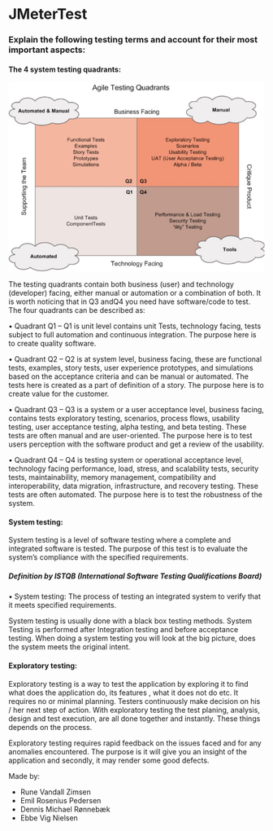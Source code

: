 # JMeterTest

### Explain the following testing terms and account for their most important aspects:

#### The 4 system testing quadrants:

 ![Agile 4 quadrant](https://github.com/tjaydk/JMeterTest/blob/master/4agileQuadrant.jpg) 
 
The testing quadrants contain both business (user) and technology (developer) facing, either manual or automation or a combination of both. It is worth noticing that in Q3 andQ4 you need have software/code to test.
The four quadrants can be described as:

  •	Quadrant Q1 – Q1 is unit level contains unit Tests, technology facing, tests subject to full automation and continuous integration. The purpose here is to create quality software.

  •	Quadrant Q2 – Q2 is at system level, business facing, these are functional tests, examples, story tests, user experience prototypes, and simulations based on the acceptance criteria and can be manual or automated. The tests here is created as a part of definition of a story. The purpose here is to create value for the customer.

  •	Quadrant Q3 – Q3 is a system or a user acceptance level, business facing, contains tests exploratory testing, scenarios, process flows, usability testing, user acceptance testing, alpha testing, and beta testing. These tests are often manual and are user-oriented. The purpose here is to test users perception with the software product and get a review of the usability.

  •	Quadrant Q4 – Q4 is testing system or operational acceptance level, technology facing performance, load, stress, and scalability tests, security tests, maintainability, memory management, compatibility and interoperability, data migration, infrastructure, and recovery testing. These tests are often automated. The purpose here is to test the robustness of the system.


#### System testing:
System testing is a level of software testing where a complete and integrated software is tested. The purpose of this test is to evaluate the system’s compliance with the specified requirements.

##### Definition by ISTQB	(International Software Testing Qualifications Board)
  •	System testing: The process of testing an integrated system to verify that it meets specified requirements.

System testing is usually done with a black box testing methods. System Testing is performed after Integration testing and before acceptance testing. When doing a system testing you will look at the big picture, does the system meets the original intent.

#### Exploratory testing:
Exploratory testing is a way to test the application by exploring it to find what does the application do, its features , what it does not do etc. It requires no or minimal planning. Testers continuously make decision on his / her next step of action. With exploratory testing the test planing, analysis, design and test execution, are all done together and instantly. These things depends on the process. 

Exploratory testing requires rapid feedback on the issues faced and for any anomalies encountered. The purpose is it will give you an insight of the application and secondly, it may render some good defects.

Made by:
- Rune Vandall Zimsen
- Emil Rosenius Pedersen
- Dennis Michael Rønnebæk
- Ebbe Vig Nielsen
